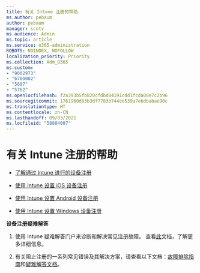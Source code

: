 ```yaml
---
title: 有关 Intune 注册的帮助
ms.author: pebaum
author: pebaum
manager: scotv
ms.audience: Admin
ms.topic: article
ms.service: o365-administration
ROBOTS: NOINDEX, NOFOLLOW
localization_priority: Priority
ms.collection: Adm_O365
ms.custom:
- "9002973"
- "6700002"
- "5687"
- "5762"
ms.openlocfilehash: f2a393b5fb820cfdbd04191cdd1fcda00e7c2b96
ms.sourcegitcommit: 1761960d03b3df7783b744ee539a7e6dbabae90c
ms.translationtype: HT
ms.contentlocale: zh-CN
ms.lasthandoff: 09/03/2021
ms.locfileid: "58884007"
---
```

# <a name="help-with-intune-enrollment"></a>有关 Intune 注册的帮助


- [了解通过 Intune 进行的设备注册](https://docs.microsoft.com/intune/device-enrollment)

- [使用 Intune 设置 iOS 设备注册](https://docs.microsoft.com/intune/ios-enroll)

- [使用 Intune 设置 Android 设备注册](https://docs.microsoft.com/intune/android-enroll)

- [使用 Intune 设置 Windows 设备注册](https://docs.microsoft.com/intune/windows-enroll)

**设备注册疑难解答**

1. 使用 Intune 疑难解答门户来诊断和解决常见注册故障。 查看[此](https://docs.microsoft.com/intune/help-desk-operators)文档，了解更多详细信息。

2. 有关阻止注册的一系列常见错误及其解决方案，请查看以下文档：[故障排除指南](https://support.microsoft.com/help/4469913/troubleshooting-windows-device-enrollment-problems-in-microsoft-intune)和[疑难解答文档](https://docs.microsoft.com/intune/troubleshoot-device-enrollment-in-intune)。